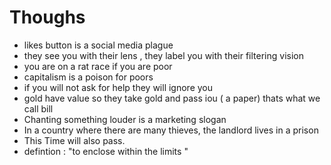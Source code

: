 # Thoughs
- likes button is a social media plague
- they see you with their lens , they label you with their filtering vision
- you are on a rat race if you are poor
- capitalism is a poison for poors
- if you will not ask for help they will ignore you
- gold have value so they take gold and pass iou ( a paper) thats what we call bill 
- Chanting something louder is a marketing slogan
- In a country where there are many thieves, the landlord lives in a prison
- This Time will also pass.
- defintion : "to enclose within the limits "
